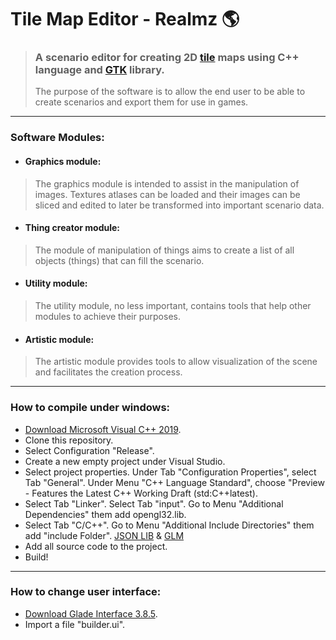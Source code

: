 # Tile Map Editor - Realmz :earth_americas:
> ### A scenario editor for creating 2D [tile](https://en.wikipedia.org/wiki/Tile-based_video_game) maps using C++ language and [GTK](https://www.gtk.org/) library.
> The purpose of the software is to allow the end user to be able to create scenarios and export them for use in games.
---
### Software Modules:
* #### Graphics module:
> The graphics module is intended to assist in the manipulation of images. Textures atlases can be loaded and their images can be sliced and edited to later be transformed into important scenario data.
* #### Thing creator module:
> The module of manipulation of things aims to create a list of all objects (things) that can fill the scenario.
* #### Utility module:
> The utility module, no less important, contains tools that help other modules to achieve their purposes.
* #### Artistic module:
> The artistic module provides tools to allow visualization of the scene and facilitates the creation process.
---
### How to compile under windows:
* [Download Microsoft Visual C++ 2019](https://support.microsoft.com/pt-br/help/2977003/the-latest-supported-visual-c-downloads).
* Clone this repository.
* Select Configuration "Release".
* Create a new empty project under Visual Studio.
* Select project properties. Under Tab "Configuration Properties", select Tab "General". Under Menu "C++ Language Standard", choose "Preview - Features the Latest C++ Working Draft (std:C++latest).
* Select Tab "Linker". Select Tab "input". Go to Menu "Additional Dependencies" them add opengl32.lib.
* Select Tab "C/C++". Go to Menu "Additional Include Directories" them add "include Folder". [JSON LIB](https://github.com/nlohmann/json) & [GLM](https://glm.g-truc.net/0.9.9/index.html)
* Add all source code to the project.
* Build!
---
### How to change user interface:
* [Download Glade Interface 3.8.5](https://glade.gnome.org/).
* Import a file "builder.ui".
